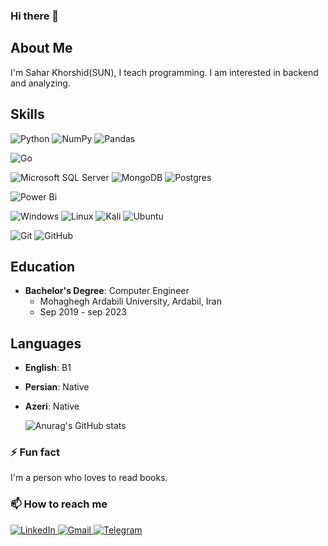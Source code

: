 ### Hi there 👋

<!--
**SaharSun/SaharSun** is a ✨ _special_ ✨ repository because its `README.md` (this file) appears on your GitHub profile.

Here are some ideas to get you started:

- 🔭 I’m currently working on ...
- 🌱 I’m currently learning Golang , python , BI
- 👯 I’m looking to collaborate on backend with go & BI with python
- 🤔 I’m looking for help with ...
- 💬 Ask me about Python:{pandas,numpy} ; DataBase:{Microsoft sql server , Mongo DB} , Go:{gin} 
- 📫 How to reach me: ...
- 😄 Pronouns: ...
- ⚡ Fun fact: I started Bi and go for backend
-->

## About Me
I'm Sahar Khorshid(SUN), I teach programming. I am interested in backend and analyzing. 

## Skills
  ![Python](https://img.shields.io/badge/python-3670A0?style=for-the-badge&logo=python&logoColor=ffdd54)
  ![NumPy](https://img.shields.io/badge/numpy-%23013243.svg?style=for-the-badge&logo=numpy&logoColor=white)
  ![Pandas](https://img.shields.io/badge/pandas-%23150458.svg?style=for-the-badge&logo=pandas&logoColor=white)
  
  ![Go](https://img.shields.io/badge/go-%2300ADD8.svg?style=for-the-badge&logo=go&logoColor=white)
  
  ![Microsoft SQL Server](https://img.shields.io/badge/Microsoft%20SQL%20Server-CC2927?style=for-the-badge&logo=microsoft%20sql%20server&logoColor=white)
  ![MongoDB](https://img.shields.io/badge/MongoDB-%234ea94b.svg?style=for-the-badge&logo=mongodb&logoColor=white)
  ![Postgres](https://img.shields.io/badge/postgres-%23316192.svg?style=for-the-badge&logo=postgresql&logoColor=white)

  ![Power Bi](https://img.shields.io/badge/power_bi-F2C811?style=for-the-badge&logo=powerbi&logoColor=black)

  ![Windows](https://img.shields.io/badge/Windows-0078D6?style=for-the-badge&logo=windows&logoColor=white)
  ![Linux](https://img.shields.io/badge/Linux-FCC624?style=for-the-badge&logo=linux&logoColor=black)
  ![Kali](https://img.shields.io/badge/Kali-268BEE?style=for-the-badge&logo=kalilinux&logoColor=white)
  ![Ubuntu](https://img.shields.io/badge/Ubuntu-E95420?style=for-the-badge&logo=ubuntu&logoColor=white)

  ![Git](https://img.shields.io/badge/git-%23F05033.svg?style=for-the-badge&logo=git&logoColor=white)
  ![GitHub](https://img.shields.io/badge/github-%23121011.svg?style=for-the-badge&logo=github&logoColor=white)



  ## Education
- **Bachelor's Degree**: Computer  Engineer
  - Mohaghegh Ardabili University, Ardabil, Iran
  - Sep 2019 - sep 2023

## Languages
- **English**: B1
- **Persian**: Native
- **Azeri**: Native

  ![Anurag's GitHub stats](https://github-readme-stats.vercel.app/api?username=SaharSun&show_icons=true&theme=radical)

### ⚡ Fun fact

I'm a person who loves to read books.

### 📫 How to reach me
<div display="flex">
  <a href="https://www.linkedin.com/in/saharkhorshid/">
    <img src="https://img.shields.io/badge/linkedin-%230077B5.svg?style=for-the-badge&logo=linkedin&logoColor=white" alt="LinkedIn"/>
  </a>
  <a href="mailto:sahar8013@gmail.com">
    <img alt="Gmail" src="https://img.shields.io/badge/-GMAIL-D14836?style=for-the-badge&logo=gmail&logoColor=white" />
  </a>
  <a href="Telegram:saharSUN1">
    <img alt="Telegram" src="https://img.shields.io/badge/Telegram-2CA5E0?style=for-the-badge&logo=telegram&logoColor=white" />
  </a>
</div>
